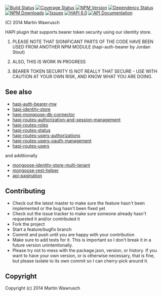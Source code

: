 [![Build Status](https://travis-ci.org/codedoctor/hapi-auth-bearer-mw.svg?branch=master)](https://travis-ci.org/codedoctor/hapi-auth-bearer-mw)
[![Coverage Status](https://img.shields.io/coveralls/codedoctor/hapi-auth-bearer-mw.svg)](https://coveralls.io/r/codedoctor/hapi-auth-bearer-mw)
[![NPM Version](http://img.shields.io/npm/v/hapi-auth-bearer-mw.svg)](https://www.npmjs.org/package/hapi-auth-bearer-mw)
[![Dependency Status](https://gemnasium.com/codedoctor/hapi-auth-bearer-mw.svg)](https://gemnasium.com/codedoctor/hapi-auth-bearer-mw)
[![NPM Downloads](http://img.shields.io/npm/dm/hapi-auth-bearer-mw.svg)](https://www.npmjs.org/package/hapi-auth-bearer-mw)
[![Issues](http://img.shields.io/github/issues/codedoctor/.svg)](https://github.com/codedoctor/hapi-auth-bearer-mw/issues)
[![HAPI 6.0](http://img.shields.io/badge/hapi-6.0-blue.svg)](http://hapijs.com)
[![API Documentation](http://img.shields.io/badge/API-Documentation-ff69b4.svg)](http://coffeedoc.info/github/codedoctor/hapi-auth-bearer-mw)


(C) 2014 Martin Wawrusch

HAPI plugin that supports bearer token security using our identity store.

1. PLEASE NOTE THAT SIGNIFICANT PARTS OF THE CODE HAVE BEEN USED FROM ANOTHER NPM MODULE (hapi-auth-bearer by Jordan Stout)

2. ALSO, THIS IS WORK IN PROGRESS

3. BEARER TOKEN SECURITY IS NOT REALLY THAT SECURE - USE WITH CAUTION AT YOUR OWN RISK, AND KNOW WHAT YOU ARE DOING.


## See also

* [hapi-auth-bearer-mw](https://github.com/codedoctor/hapi-auth-bearer-mw)
* [hapi-identity-store](https://github.com/codedoctor/hapi-identity-store)
* [hapi-mongoose-db-connector](https://github.com/codedoctor/hapi-mongoose-db-connector)
* [hapi-routes-authorization-and-session-management](https://github.com/codedoctor/hapi-routes-authorization-and-session-management)
* [hapi-routes-roles](https://github.com/codedoctor/hapi-routes-roles)
* [hapi-routes-status](https://github.com/codedoctor/hapi-routes-status)
* [hapi-routes-users-authorizations](https://github.com/codedoctor/hapi-routes-users-authorizations)
* [hapi-routes-users-oauth-management](https://github.com/codedoctor/hapi-routes-users-oauth-management)
* [hapi-routes-users](https://github.com/codedoctor/hapi-routes-users)

and additionally

* [mongoose-identity-store-multi-tenant](https://github.com/codedoctor/mongoose-identity-store-multi-tenant)
* [mongoose-rest-helper](https://github.com/codedoctor/mongoose-rest-helper)
* [api-pagination](https://github.com/codedoctor/api-pagination)

## Contributing
 
* Check out the latest master to make sure the feature hasn't been implemented or the bug hasn't been fixed yet
* Check out the issue tracker to make sure someone already hasn't requested it and/or contributed it
* Fork the project
* Start a feature/bugfix branch
* Commit and push until you are happy with your contribution
* Make sure to add tests for it. This is important so I don't break it in a future version unintentionally.
* Please try not to mess with the package.json, version, or history. If you want to have your own version, or is otherwise necessary, that is fine, but please isolate to its own commit so I can cherry-pick around it.

## Copyright

Copyright (c) 2014 Martin Wawrusch 

